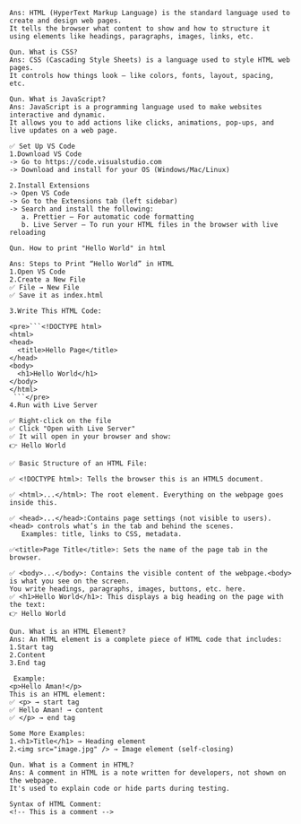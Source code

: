 ```Qun. What is HTML?
Ans: HTML (HyperText Markup Language) is the standard language used to create and design web pages.
It tells the browser what content to show and how to structure it using elements like headings, paragraphs, images, links, etc.

Qun. What is CSS?
Ans: CSS (Cascading Style Sheets) is a language used to style HTML web pages.
It controls how things look — like colors, fonts, layout, spacing, etc.

Qun. What is JavaScript?
Ans: JavaScript is a programming language used to make websites interactive and dynamic.
It allows you to add actions like clicks, animations, pop-ups, and live updates on a web page.

✅ Set Up VS Code
1.Download VS Code
-> Go to https://code.visualstudio.com
-> Download and install for your OS (Windows/Mac/Linux)

2.Install Extensions
-> Open VS Code
-> Go to the Extensions tab (left sidebar)
-> Search and install the following:
   a. Prettier – For automatic code formatting
   b. Live Server – To run your HTML files in the browser with live reloading

Qun. How to print "Hello World" in html

Ans: Steps to Print “Hello World” in HTML
1.Open VS Code
2.Create a New File
✅ File → New File
✅ Save it as index.html

3.Write This HTML Code:

<pre>```<!DOCTYPE html>
<html>
<head>
  <title>Hello Page</title>
</head>
<body>
  <h1>Hello World</h1>
</body>
</html>
 ```</pre>
4.Run with Live Server

✅ Right-click on the file
✅ Click "Open with Live Server"
✅ It will open in your browser and show:
👉 Hello World

✅ Basic Structure of an HTML File:

✅ <!DOCTYPE html>: Tells the browser this is an HTML5 document.

✅ <html>...</html>: The root element. Everything on the webpage goes inside this.

✅ <head>...</head>:Contains page settings (not visible to users).<head> controls what’s in the tab and behind the scenes.
   Examples: title, links to CSS, metadata.

✅<title>Page Title</title>: Sets the name of the page tab in the browser.

✅ <body>...</body>: Contains the visible content of the webpage.<body> is what you see on the screen.
You write headings, paragraphs, images, buttons, etc. here.
✅ <h1>Hello World</h1>: This displays a big heading on the page with the text:
👉 Hello World

Qun. What is an HTML Element?
Ans: An HTML element is a complete piece of HTML code that includes:
1.Start tag
2.Content
3.End tag

 Example:
<p>Hello Aman!</p>
This is an HTML element:
✅ <p> → start tag
✅ Hello Aman! → content
✅ </p> → end tag

Some More Examples:
1.<h1>Title</h1> → Heading element
2.<img src="image.jpg" /> → Image element (self-closing)

Qun. What is a Comment in HTML?
Ans: A comment in HTML is a note written for developers, not shown on the webpage.
It's used to explain code or hide parts during testing.

Syntax of HTML Comment:
<!-- This is a comment -->
```